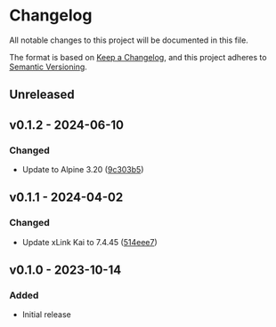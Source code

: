 # Changelog

All notable changes to this project will be documented in this file.

The format is based on [Keep a Changelog](https://keepachangelog.com), and this project adheres to [Semantic Versioning](https://semver.org).

## Unreleased

## v0.1.2 - 2024-06-10

### Changed
- Update to Alpine 3.20 ([9c303b5](https://github.com/owenvoke/xlink-kai/commit/9c303b5c314e9ae1947292771ce514e3c246bd6a))

## v0.1.1 - 2024-04-02

### Changed
- Update xLink Kai to 7.4.45 ([514eee7](https://github.com/owenvoke/xlink-kai/commit/514eee78ac2c6a44d44e893ec191ec02c8d87a6d))

## v0.1.0 - 2023-10-14

### Added
- Initial release
